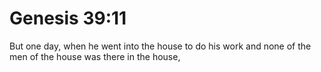 # Genesis 39:11

But one day, when he went into the house to do his work and none of the men of the house was there in the house,
